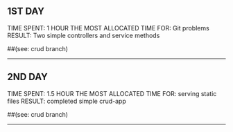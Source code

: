 ## 1ST DAY
TIME SPENT: 1 HOUR
THE MOST ALLOCATED TIME FOR: Git problems
RESULT: Two simple controllers and service methods

##(see: crud branch)

-----------------------------------------------------------------------------

## 2ND DAY
TIME SPENT: 1.5 HOUR
THE MOST ALLOCATED TIME FOR: serving static files
RESULT: completed simple crud-app

##(see: crud branch)

-----------------------------------------------------------------------------
